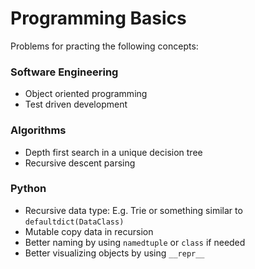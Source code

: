 # Programming Basics
Problems for practing the following concepts:

### Software Engineering
- Object oriented programming
- Test driven development

### Algorithms
- Depth first search in a unique decision tree
- Recursive descent parsing

### Python
- Recursive data type: E.g. Trie or something similar to `defaultdict(DataClass)`
- Mutable copy data in recursion
- Better naming by using `namedtuple` or `class` if needed
- Better visualizing objects by using `__repr__`
